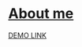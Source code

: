 # [About me](https://ruslanvasylyshyn.github.io/find_letter/)

[DEMO LINK](https://ruslanvasylyshyn.github.io/find_letter/)
